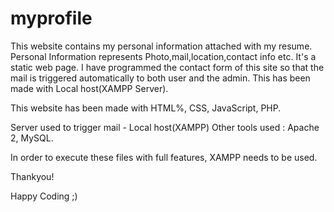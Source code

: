 # myprofile
This website contains my personal information attached with my resume. Personal Information represents Photo,mail,location,contact info etc. It's a static web page.  I have programmed the contact form of this site so that the mail is triggered automatically to both user and the admin. This has been made with Local host(XAMPP Server). 


This website has been made with HTML%, CSS, JavaScript, PHP.

Server used to trigger mail - Local host(XAMPP)
Other tools used : Apache 2, MySQL.

In order to execute these files with full features, XAMPP needs to be used.

Thankyou!

Happy Coding ;)
